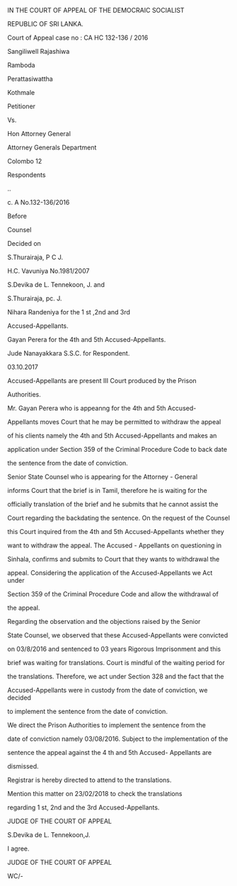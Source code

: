 IN THE COURT OF APPEAL OF THE DEMOCRAIC SOCIALIST

REPUBLIC OF SRI LANKA.

Court of Appeal case no : CA HC 132-136 / 2016

Sangiliwell Rajashiwa

Ramboda

Perattasiwattha

Kothmale

Petitioner

Vs.

Hon Attorney General

Attorney Generals Department

Colombo 12

Respondents

..

c. A No.132-136/2016

Before

Counsel

Decided on

S.Thurairaja, P C J.

H.C. Vavuniya No.1981/2007

S.Devika de L. Tennekoon, J. and

S.Thurairaja, pc. J.

Nihara Randeniya for the 1 st ,2nd and 3rd

Accused-Appellants.

Gayan Perera for the 4th and 5th Accused-Appellants.

Jude Nanayakkara S.S.C. for Respondent.

03.10.2017

Accused-Appellants are present III Court produced by the Prison

Authorities.

Mr. Gayan Perera who is appeanng for the 4th and 5th Accused-

Appellants moves Court that he may be permitted to withdraw the appeal

of his clients namely the 4th and 5th Accused-Appellants and makes an

application under Section 359 of the Criminal Procedure Code to back date

the sentence from the date of conviction.

Senior State Counsel who is appearing for the Attorney - General

informs Court that the brief is in Tamil, therefore he is waiting for the

officially translation of the brief and he submits that he cannot assist the

Court regarding the backdating the sentence. On the request of the Counsel

this Court inquired from the 4th and 5th Accused-Appellants whether they

want to withdraw the appeal. The Accused - Appellants on questioning in

Sinhala, confirms and submits to Court that they wants to withdrawal the

appeal. Considering the application of the Accused-Appellants we Act under

Section 359 of the Criminal Procedure Code and allow the withdrawal of

the appeal.

Regarding the observation and the objections raised by the Senior

State Counsel, we observed that these Accused-Appellants were convicted

on 03/8/2016 and sentenced to 03 years Rigorous Imprisonment and this

brief was waiting for translations. Court is mindful of the waiting period for

the translations. Therefore, we act under Section 328 and the fact that the

Accused-Appellants were in custody from the date of conviction, we decided

to implement the sentence from the date of conviction.

We direct the Prison Authorities to implement the sentence from the

date of conviction namely 03/08/2016. Subject to the implementation of the

sentence the appeal against the 4 th and 5th Accused- Appellants are

dismissed.

Registrar is hereby directed to attend to the translations.

Mention this matter on 23/02/2018 to check the translations

regarding 1 st, 2nd and the 3rd Accused-Appellants.

JUDGE OF THE COURT OF APPEAL

S.Devika de L. Tennekoon,J.

I agree.

JUDGE OF THE COURT OF APPEAL

WC/-